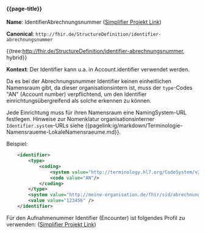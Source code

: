 #### {{page-title}}

**Name**: IdentifierAbrechnungsnummer ([Simplifier Projekt Link](https://simplifier.net/resolve?canonical=http://fhir.de/StructureDefinition/identifier-abrechnungsnummer&scope=de.basisprofil.r4@1.5.0-ballot))

**Canonical**: `http://fhir.de/StructureDefinition/identifier-abrechnungsnummer`

{{tree:http://fhir.de/StructureDefinition/identifier-abrechnungsnummer, hybrid}}

**Kontext**: Der Identifier kann u.a. in Account.identifier verwendet werden.

Da es bei der Abrechnungsnummer Identifier keinen einheitlichen Namensraum gibt, da dieser organisationsintern ist, muss der `type`-Codes "AN" (Account number) verpflichtend, um den Identifier einrichtungsübergreifend als solche erkennen zu können.

Jede Einrichtung muss für ihren Namensraum eine NamingSystem-URL festlegen.
Hinweise zur Nomenklatur organisationsinterner `Identifier.system`-URLs siehe {{pagelink:ig/markdown/Terminologie-Namensraueme-LokaleNamensraeume.md}}.

Beispiel:

```xml
    <identifier>
        <type>
            <coding>
                <system value="http://terminology.hl7.org/CodeSystem/v2-0203"/>
                <code value="AN"/>
            </coding>
        </type>
        <system value="http://meine-organisation.de/fhir/sid/abrechnungsnr" />
        <value value="123456" />
    </identifier>
```

Für den Aufnahmenummer Identifier (Encounter) ist folgendes Profil zu verwenden: ([Simplifier Projekt Link](https://simplifier.net/resolve?canonical=http://fhir.de/StructureDefinition/identifier-aufnahmenummer&scope=de.basisprofil.r4@1.5.0-ballot))